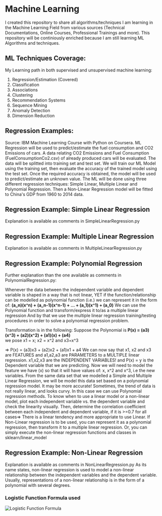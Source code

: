 # Machine Learning 
I created this repository to share all algorithms/techniques I am learning in the Machine Learning Field from various sources (Technical Documentations, Online Courses, Professional Trainings and more).
This repository will be continiously enriched because I am still learning ML Algorithms and techniques.

## ML Techniques Coverage:

My Learning path in both supervised and unsupervised machine learning:
1. Regression/Estimation (Covered)
2. Classification
3. Associations
4. Clustering
5. Recommendation Systems
6. Sequence Mining
7. Anomaly Detection
8. Dimension Reduction

## Regression Examples:
Source: IBM Machine Learning Course with Python on Coursera.
ML Regression will be used to predict/estimate the fuel consumption and CO2 Emissions of cars. A data relating CO2 Emissions and Fuel Consumption (FuelConsumptionCo2.csv) of already produced cars will be evaluated. The data will be splitted into training set and test set. We will train our ML Model using the training set, then evaluate the accuracy of the trained model using the test set. Once the required accuracy is obtained, the model will be used to predict/estimate an unknown value. 
The ML will be done using three different regression techniques: Simple Linear, Multiple Linear and Polynomial Regression.
Then a Non-Linear Regression model will be fitted to China's GDP from 1960 to 2014 data.

## Regression Example: Simple Linear Regression
Explanation is available as comments in SimpleLinearRegression.py

## Regression Example: Multiple Linear Regression
Explanation is available as comments in MultipleLinearRegression.py

## Regression Example: Polynomial Regression
Further explanation than the one available as comments in PolynomialRegression.py:

Whenever the data between the independent variable and dependent variable is shaped in a way
that is not linear, YET if the function/relationship can be modelled as polynomial function
(i.e.) we can represent it in the form of:
**(a_n)(x^n) + (a_n-1)(x^n-1) + ... + (a_1)(x^1) + (a_0)**
We can use the Polynomial function and transform/express it to/as a multiple linear regression
And by that we use the multiple linear regression training/testing procedures in order to solve a polynomial regression problem.

Transformation is in the following:
Suppose the Polynomial is **P(x) = (a3)(x^3) + (a2)(x^2) + (a1)(x) + (a4)**  
we pose x1 = x;  x2 = x^2 and x3=x^3

=> P(x) = (a3)x3 + (a2)x2 + (a1)x1 + a4
We can now say that x1, x2 and x3 are FEATURES and a1,a2,a3 are PARAMETERS to a 
MULTIPLE linear regression. x1,x2,x3 are the INDEPENDENT VARIABLES! 
and P(x) = y is the Dependent variable that we are predicting.
Now we will need to model the feature we have (x) so that it will have values of:
x, x^2 and x^3, i.e the new variables.
From the same data set that we modelled a Simple and Multiple Linear Regression, we will be 
model this data set based on a polynomial regression model. It may be more accurate!
Sometimes, the trend of data is not really linear, and looks curvy. 
In this case we can use Polynomial regression methods.
To know when to use a linear model or a non-linear model, plot each independent variable
vs. the dependent variable and check the linearity visually.
Then, determine the correlation coefficient between each independent and dependent variable,
if it is >=0.7 for all cases=> There is a linear tendency and more appropriate to use Linear.
If Non-Linear regression is to be used, you can represent it as a polynomial regression, then
transform it to a multiple linear regression.
Or, you can simply execute the non-linear regression functions and classes in sklearn/linear_model

## Regression Example: Non-Linear Regression
Explanation is available as comments in NonLinearRegression.py
As its name states, non-linear regression is used to model a non-linear relationship between the independent variables and the dependent variable.
Usually, representations of a non-linear relationship is in the form of a polynomial with several degrees.
### Logistic Function Formula used
![Logistic Function Formula](https://user-images.githubusercontent.com/98900886/202928524-773809d6-2132-462a-a608-03f506491253.png)


